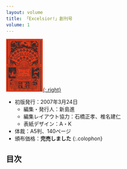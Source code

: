 ```yaml
---
layout: volume
title: 「Excelsior!」創刊号
volume: 1
---
```


[![](./img/excelsior1s.jpg){:.right}](./img/excelsior1.jpg)

- 初版発行：2007年3月24日
  - 編集・発行人：新島進
  - 編集レイアウト協力：石橋正孝、椎名建仁
  - 表紙デザイン：A・K
- 体裁：A5判、140ページ
- 頒布価格：**完売しました**
{:.colophon}

## 目次
